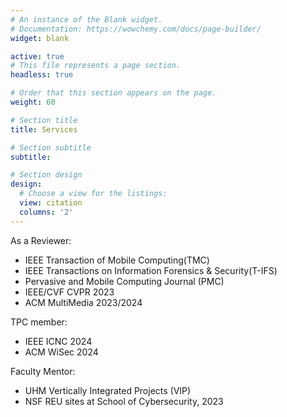 ```yaml
---
# An instance of the Blank widget.
# Documentation: https://wowchemy.com/docs/page-builder/
widget: blank

active: true
# This file represents a page section.
headless: true

# Order that this section appears on the page.
weight: 60

# Section title
title: Services

# Section subtitle
subtitle: 

# Section design
design:
  # Choose a view for the listings:
  view: citation
  columns: '2'
---
```


As a Reviewer:
- IEEE Transaction of Mobile Computing(TMC)
- IEEE Transactions on Information Forensics & Security(T-IFS)
- Pervasive and Mobile Computing Journal (PMC)
- IEEE/CVF CVPR 2023
- ACM MultiMedia 2023/2024

TPC member:
- IEEE ICNC 2024
- ACM WiSec 2024

Faculty Mentor: 
- UHM Vertically Integrated Projects (VIP)
- NSF REU sites at School of Cybersecurity, 2023
